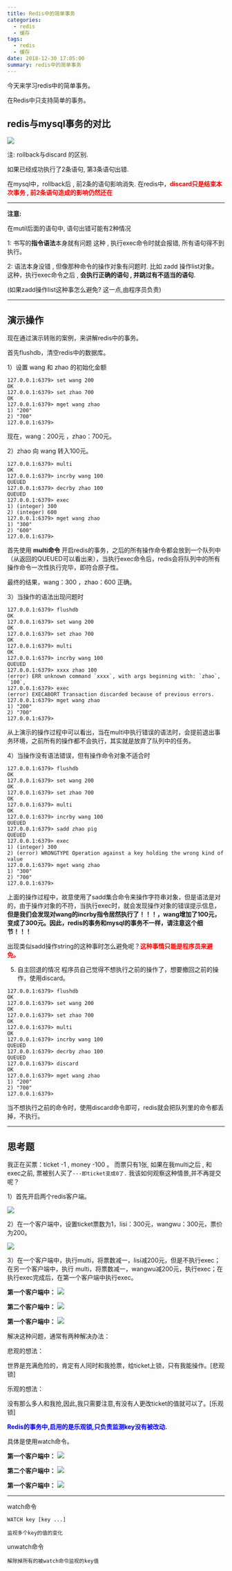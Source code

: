 ```yaml
---
title: Redis中的简单事务
categories:
  - redis
  - 缓存
tags:
  - redis
  - 缓存
date: 2018-12-30 17:05:00
summary: redis中的简单事务
---
```


今天来学习redis中的简单事务。

在Redis中只支持简单的事务。

## redis与mysql事务的对比

<img src="https://gakkil.gitee.io/gakkil-image/redis/day04/QQ截图20181230170926.png"/>

注: rollback与discard 的区别.

如果已经成功执行了2条语句, 第3条语句出错.

在mysql中，rollback后 , 前2条的语句影响消失.
在redis中，<font color="red">**discard只是结束本次事务 , 前2条语句造成的影响仍然还在**</font>

---

**注意:**

在mutil后面的语句中, 语句出错可能有2种情况

1: 书写的**指令语法**本身就有问题
这种 , 执行exec命令时就会报错, 所有语句得不到执行。

2: 语法本身没错 , 但像那种命令的操作对象有问题时. 比如 zadd 操作list对象。
这种，执行exec命令之后 , **会执行正确的语句 , 并跳过有不适当的语句**.

(如果zadd操作list这种事怎么避免? 这一点,由程序员负责)

---

## 演示操作


现在通过演示转账的案例，来讲解redis中的事务。

首先flushdb，清空redis中的数据库。

1）设置 wang 和 zhao 的初始化金额
```
127.0.0.1:6379> set wang 200
OK
127.0.0.1:6379> set zhao 700
OK
127.0.0.1:6379> mget wang zhao
1) "200"
2) "700"
127.0.0.1:6379> 

```

现在，wang：200元 ，zhao：700元。

2）zhao 向 wang 转入100元。
```
127.0.0.1:6379> multi
OK
127.0.0.1:6379> incrby wang 100
QUEUED
127.0.0.1:6379> decrby zhao 100
QUEUED
127.0.0.1:6379> exec
1) (integer) 300
2) (integer) 600
127.0.0.1:6379> mget wang zhao
1) "300"
2) "600"
127.0.0.1:6379> 
```

首先使用 **multi命令** 开启redis的事务，之后的所有操作命令都会放到一个队列中（从返回的QUEUED可以看出来），当执行exec命令后，redis会将队列中的所有操作命令一次性执行完毕，即符合原子性。

最终的结果，wang：300 ，zhao：600 正确。

3）当操作的语法出现问题时
```
127.0.0.1:6379> flushdb
OK
127.0.0.1:6379> set wang 200
OK
127.0.0.1:6379> set zhao 700
OK
127.0.0.1:6379> multi
OK
127.0.0.1:6379> incrby wang 100
QUEUED
127.0.0.1:6379> xxxx zhao 100
(error) ERR unknown command `xxxx`, with args beginning with: `zhao`, `100`, 
127.0.0.1:6379> exec
(error) EXECABORT Transaction discarded because of previous errors.
127.0.0.1:6379> mget wang zhao
1) "200"
2) "700"
127.0.0.1:6379> 
```
从上演示的操作过程中可以看出，当在multi中执行错误的语法时，会提前退出事务环境，之前所有的操作都不会执行，其实就是放弃了队列中的任务。

4）当操作没有语法错误，但有操作命令对象不适合时
```
127.0.0.1:6379> flushdb
OK
127.0.0.1:6379> set wang 200
OK
127.0.0.1:6379> set zhao 700
OK
127.0.0.1:6379> multi
OK
127.0.0.1:6379> incrby wang 100
QUEUED
127.0.0.1:6379> sadd zhao pig
QUEUED
127.0.0.1:6379> exec
1) (integer) 300
2) (error) WRONGTYPE Operation against a key holding the wrong kind of value
127.0.0.1:6379> mget wang zhao
1) "300"
2) "700"
127.0.0.1:6379> 
```

上面的操作过程中，故意使用了sadd集合命令来操作字符串对象，但是语法是对的，由于操作对象的不符，当执行exec时，就会发现操作对象的错误提示信息，**但是我们会发现对wang的incrby指令居然执行了！！！，wang增加了100元，变成了300元。因此，redis的事务和mysql的事务不一样，请注意这个细节！！！**

出现类似sadd操作string的这种事时怎么避免呢？<font color="red">**这种事情只能是程序员来避免。**</font>

5) 自主回退的情况
程序员自己觉得不想执行之前的操作了，想要撤回之前的操作，使用discard。
```
127.0.0.1:6379> flushdb
OK
127.0.0.1:6379> set wang 200
OK
127.0.0.1:6379> set zhao 700
OK
127.0.0.1:6379> multi
OK
127.0.0.1:6379> incrby wang 100
QUEUED
127.0.0.1:6379> decrby zhao 100
QUEUED
127.0.0.1:6379> discard
OK
127.0.0.1:6379> mget wang zhao
1) "200"
2) "700"
127.0.0.1:6379> 
```

当不想执行之前的命令时，使用discard命令即可，redis就会把队列里的命令都丢掉，不执行。

---

## 思考题

我正在买票：ticket -1 , money -100 。
而票只有1张, 如果在我multi之后 , 和exec之前, 票被别人买了`---即ticket变成0了.`
我该如何观察这种情景,并不再提交呢？

1）首先开启两个redis客户端。

<img src="https://gakkil.gitee.io/gakkil-image/redis/day04/QQ截图20181230202305.png"/>

2）在一个客户端中，设置ticket票数为1，lisi：300元，wangwu：300元，票价为200。

<img src="https://gakkil.gitee.io/gakkil-image/redis/day04/QQ截图20181230202426.png"/>

3）在一个客户端中，执行multi，将票数减一，lisi减200元，但是不执行exec；在另一个客户端中，执行
multi，将票数减一，wangwu减200元，执行exec；在执行exec完成后，在第一个客户端中执行exec。

**第一个客户端中：**
<img src="https://gakkil.gitee.io/gakkil-image/redis/day04/QQ截图20181230203003.png"/>

**第二个客户端中：**
<img src="https://gakkil.gitee.io/gakkil-image/redis/day04/QQ截图20181230203230.png"/>

**第一个客户端中：**
<img src="https://gakkil.gitee.io/gakkil-image/redis/day04/QQ截图20181230203517.png"/>

解决这种问题，通常有两种解决办法：

悲观的想法：

世界是充满危险的，肯定有人同时和我抢票，给ticket上锁，只有我能操作。[悲观锁]

乐观的想法：

没有那么多人和我抢,因此,我只需要注意,有没有人更改ticket的值就可以了。[乐观锁]

<font color="blue">**Redis的事务中,启用的是乐观锁,只负责监测key没有被改动.**</font>

具体是使用watch命令。

**第一个客户端中：**
<img src="https://gakkil.gitee.io/gakkil-image/redis/day04/QQ截图20181230204011.png"/>

**第二个客户端中：**
<img src="https://gakkil.gitee.io/gakkil-image/redis/day04/QQ截图20181230204339.png"/>

**第一个客户端中：**
<img src="https://gakkil.gitee.io/gakkil-image/redis/day04/QQ截图20181230204536.png"/>

---

watch命令
```
WATCH key [key ...]

监视多个key的值的变化
```

unwatch命令
```
解除掉所有的被watch命令监视的key值
```